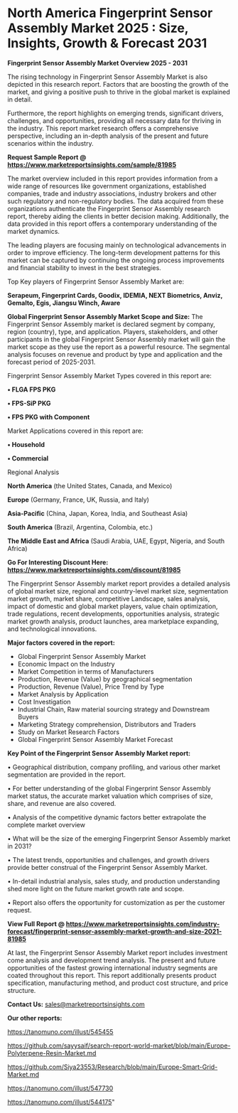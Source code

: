 # North America Fingerprint Sensor Assembly Market 2025 : Size, Insights, Growth & Forecast 2031

<Strong> Fingerprint Sensor Assembly Market Overview 2025 - 2031</strong>

The rising technology in Fingerprint Sensor Assembly Market is also depicted in this research report. Factors that are boosting the growth of the market, and giving a positive push to thrive in the global market is explained in detail.

Furthermore, the report highlights on emerging trends, significant drivers, challenges, and opportunities, providing all necessary data for thriving in the industry. This report market research offers a comprehensive perspective, including an in-depth analysis of the present and future scenarios within the industry.

<strong>Request Sample Report @ <a href=https://www.marketreportsinsights.com/sample/81985>https://www.marketreportsinsights.com/sample/81985</a></strong>

The market overview included in this report provides information from a wide range of resources like government organizations, established companies, trade and industry associations, industry brokers and other such regulatory and non-regulatory bodies. The data acquired from these organizations authenticate the Fingerprint Sensor Assembly research report, thereby aiding the clients in better decision making. Additionally, the data provided in this report offers a contemporary understanding of the market dynamics.

The leading players are focusing mainly on technological advancements in order to improve efficiency. The long-term development patterns for this market can be captured by continuing the ongoing process improvements and financial stability to invest in the best strategies.

Top Key players of Fingerprint Sensor Assembly Market are:

<strong>Serapeum, Fingerprint Cards, Goodix, IDEMIA, NEXT Biometrics, Anviz, Gemalto, Egis, Jiangsu Winch, Aware</strong>

<strong><b>Global Fingerprint Sensor Assembly Market Scope and Size:</b></strong>
The Fingerprint Sensor Assembly market is declared segment by company, region (country), type, and application. Players, stakeholders, and other participants in the global Fingerprint Sensor Assembly market will gain the market scope as they use the report as a powerful resource. The segmental analysis focuses on revenue and product by type and application and the forecast period of 2025-2031.

Fingerprint Sensor Assembly Market Types covered in this report are:

<strong>• FLGA FPS PKG

• FPS-SiP PKG

• FPS PKG with Component</strong>

Market Applications covered in this report are:

<strong>• Household

• Commercial</strong> 

Regional Analysis

<strong>North America</strong> (the United States, Canada, and Mexico)

<strong>Europe</strong> (Germany, France, UK, Russia, and Italy)

<strong>Asia-Pacific</strong> (China, Japan, Korea, India, and Southeast Asia)

<strong>South America</strong> (Brazil, Argentina, Colombia, etc.)

<strong>The Middle East and Africa</strong> (Saudi Arabia, UAE, Egypt, Nigeria, and South Africa)

<strong>Go For Interesting Discount Here: <a href=https://www.marketreportsinsights.com/discount/81985>https://www.marketreportsinsights.com/discount/81985</a></strong>

The Fingerprint Sensor Assembly market report provides a detailed analysis of global market size, regional and country-level market size, segmentation market growth, market share, competitive Landscape, sales analysis, impact of domestic and global market players, value chain optimization, trade regulations, recent developments, opportunities analysis, strategic market growth analysis, product launches, area marketplace expanding, and technological innovations.

<strong><b>Major factors covered in the report:</b></strong>
<ul>
  <li>Global Fingerprint Sensor Assembly Market </li>
  <li>Economic Impact on the Industry</li>
  <li>Market Competition in terms of Manufacturers</li>
  <li>Production, Revenue (Value) by geographical segmentation</li>
  <li>Production, Revenue (Value), Price Trend by Type</li>
  <li>Market Analysis by Application</li>
  <li>Cost Investigation</li>
  <li>Industrial Chain, Raw material sourcing strategy and Downstream Buyers</li>
  <li>Marketing Strategy comprehension, Distributors and Traders</li>
  <li>Study on Market Research Factors</li>
  <li>Global Fingerprint Sensor Assembly Market Forecast</li>
</ul>

<strong><b>Key Point of the Fingerprint Sensor Assembly Market report:</b></strong>

• Geographical distribution, company profiling, and various other market segmentation are provided in the report.

• For better understanding of the global Fingerprint Sensor Assembly market status, the accurate market valuation which comprises of size, share, and revenue are also covered.

• Analysis of the competitive dynamic factors better extrapolate the complete market overview

• What will be the size of the emerging Fingerprint Sensor Assembly market in 2031?

• The latest trends, opportunities and challenges, and growth drivers provide better construal of the Fingerprint Sensor Assembly Market.

• In-detail industrial analysis, sales study, and production understanding shed more light on the future market growth rate and scope.

• Report also offers the opportunity for customization as per the customer request.

<strong><b>View Full Report @ <a href=https://www.marketreportsinsights.com/industry-forecast/fingerprint-sensor-assembly-market-growth-and-size-2021-81985>https://www.marketreportsinsights.com/industry-forecast/fingerprint-sensor-assembly-market-growth-and-size-2021-81985</a></b></strong>


At last, the Fingerprint Sensor Assembly Market report includes investment come analysis and development trend analysis. The present and future opportunities of the fastest growing international industry segments are coated throughout this report. This report additionally presents product specification, manufacturing method, and product cost structure, and price structure.

<strong>Contact Us:</strong>
sales@marketreportsinsights.com

<strong>Our other reports:</strong>

<a href=https://tanomuno.com/illust/545455>https://tanomuno.com/illust/545455</a>

<a href=https://github.com/sayysaif/search-report-world-market/blob/main/Europe-Polyterpene-Resin-Market.md>https://github.com/sayysaif/search-report-world-market/blob/main/Europe-Polyterpene-Resin-Market.md</a>

<a href=https://github.com/Siya23553/Research/blob/main/Europe-Smart-Grid-Market.md>https://github.com/Siya23553/Research/blob/main/Europe-Smart-Grid-Market.md</a>

<a href=https://tanomuno.com/illust/547730>https://tanomuno.com/illust/547730</a>

<a href=https://tanomuno.com/illust/544175>https://tanomuno.com/illust/544175</a>"
